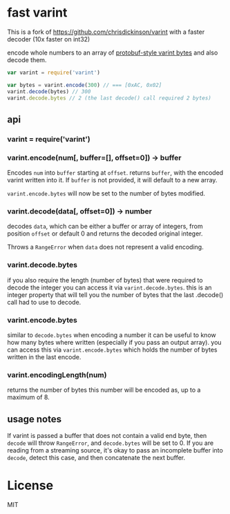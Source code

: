 # fast varint

This is a fork of https://github.com/chrisdickinson/varint with a faster decoder (10x faster on int32)

encode whole numbers to an array of [protobuf-style varint bytes](https://developers.google.com/protocol-buffers/docs/encoding#varints) and also decode them.

```javascript
var varint = require('varint')

var bytes = varint.encode(300) // === [0xAC, 0x02]
varint.decode(bytes) // 300
varint.decode.bytes // 2 (the last decode() call required 2 bytes)
```

## api

### varint = require('varint')

### varint.encode(num[, buffer=[], offset=0]) -> buffer

Encodes `num` into `buffer` starting at `offset`. returns `buffer`, with the encoded varint written into it. If `buffer` is not provided, it will default to a new array.

`varint.encode.bytes` will now be set to the number of bytes
modified.

### varint.decode(data[, offset=0]) -> number

decodes `data`, which can be either a buffer or array of integers, from position `offset` or default 0 and returns the decoded original integer.

Throws a `RangeError` when `data` does not represent a valid encoding.

### varint.decode.bytes

if you also require the length (number of bytes) that were required to decode the integer you can access it via `varint.decode.bytes`. this is an integer property that will tell you the number of bytes that the last .decode() call had to use to decode.

### varint.encode.bytes

similar to `decode.bytes` when encoding a number it can be useful to know how many bytes where written (especially if you pass an output array). you can access this via `varint.encode.bytes` which holds the number of bytes written in the last encode.


### varint.encodingLength(num)

returns the number of bytes this number will be encoded as, up to a maximum of 8.

## usage notes

If varint is passed a buffer that does not contain a valid end
byte, then `decode` will throw `RangeError`, and `decode.bytes` 
will be set to 0. If you are reading from a streaming source,
it's okay to pass an incomplete buffer into `decode`, detect this
case, and then concatenate the next buffer.

# License

MIT
